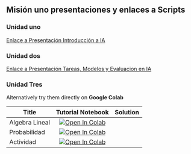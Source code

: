 ## Misión uno presentaciones y enlaces a Scripts

### Unidad uno
<a href="https://www.canva.com/design/DAGCm11QmDg/VrkxolLa43YfMZ4IXfF3CA/edit?utm_content=DAGCm11QmDg&utm_campaign=designshare&utm_medium=link2&utm_source=sharebutton" target="_blank">Enlace a Presentación Introducción a IA</a>

### Unidad dos

<a href="https://www.canva.com/design/DAGCnBi8IDU/TkQgC_cxDYC5TfJoGiBQxw/view?utm_content=DAGCnBi8IDU&utm_campaign=designshare&utm_medium=link&utm_source=editor" target="_blank">Enlace a Presentación Tareas, Modelos y Evaluacion en IA</a>

### Unidad Tres

Alternatively try them directly on **Google Colab** 

| Title | Tutorial Notebook  | Solution |
|-|:-:|:-:|
| Algebra Lineal  | [![Open In Colab](https://colab.research.google.com/assets/colab-badge.svg)](https://colab.research.google.com/github/xXThanatosXx/Curso-IA-G3/blob/main/Misi%C3%B3n%20Uno/Unidad%203/Algebra%20lineal.ipynb) 
|  Probabilidad | [![Open In Colab](https://colab.research.google.com/assets/colab-badge.svg)](https://colab.research.google.com/github/mml-book/mml-book.github.io/blob/master/tutorials/tutorial_pca.ipynb)  |
|  Actividad | [![Open In Colab](https://colab.research.google.com/assets/colab-badge.svg)](https://colab.research.google.com/github/mml-book/mml-book.github.io/blob/master/tutorials/tutorial_pca.ipynb)  |